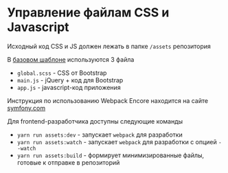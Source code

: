 Управление файлам CSS и Javascript
==================================

Исходный код CSS и JS должен лежать в папке `/assets` репозитория

В [базовом шаблоне](../views/base.html.twig) используются 3 файла

* `global.scss` - CSS от Bootstrap
* `main.js` - jQuery + код для Bootstrap
* `app.js` - javascript-код приложения

Инструкция по использованию Webpack Encore находится на сайте [symfony.com][1]

Для frontend-разработчика доступны следующие команды

* `yarn run assets:dev` - запускает `webpack` для разработки
* `yarn run assets:watch` - запускает `webpack` для разработки с опцией `--watch`
* `yarn run assets:build` - формирует минимизированные файлы, готовые к отправке в репозиторий 

[1]: http://symfony.com/doc/current/frontend.html
